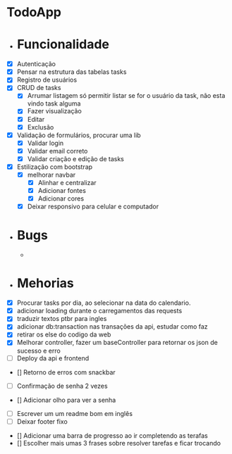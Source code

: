 # TodoApp

-   # Funcionalidade
-   [x] Autenticação
-   [x] Pensar na estrutura das tabelas tasks
-   [x] Registro de usuários
-   [x] CRUD de tasks
    -   [x] Arrumar listagem só permitir listar se for o usuário da task, não esta vindo task alguma
    -   [x] Fazer visualização
    -   [x] Editar
    -   [x] Exclusão
-   [x] Validação de formulários, procurar uma lib
    -   [x] Validar login
    -   [x] Validar email correto
    -   [x] Validar criação e edição de tasks
-   [x] Estilização com bootstrap
    -   [x] melhorar navbar
        -   [x] Alinhar e centralizar
        -   [x] Adicionar fontes
        -   [x] Adicionar cores
    -   [x] Deixar responsivo para celular e computador
-   # Bugs
    -
-   # Mehorias
-   [x] Procurar tasks por dia, ao selecionar na data do calendario.
-   [x] adicionar loading durante o carregamentos das requests
-   [x] traduzir textos ptbr para ingles
-   [x] adicionar db:transaction nas transações da api, estudar como faz
-   [x] retirar os else do codigo da web
-   [x] Melhorar controller, fazer um baseController para retornar os json de sucesso e erro
-   [ ] Deploy da api e frontend
-   [] Retorno de erros com snackbar
-   [ ] Confirmação de senha 2 vezes
-   [] Adicionar olho para ver a senha
-   [ ] Escrever um um readme bom em inglês
-   [ ] Deixar footer fixo
-   [] Adicionar uma barra de progresso ao ir completendo as terafas
-   [] Escolher mais umas 3 frases sobre resolver tarefas e ficar trocando
